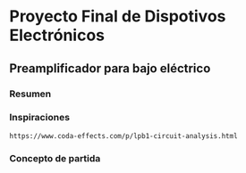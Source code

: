 # Proyecto Final de Dispotivos Electrónicos

## Preamplificador para bajo eléctrico

### Resumen

### Inspiraciones

`https://www.coda-effects.com/p/lpb1-circuit-analysis.html`

### Concepto de partida
